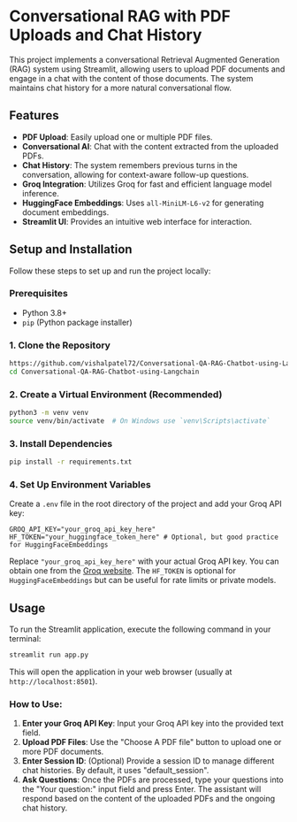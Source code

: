 # Conversational RAG with PDF Uploads and Chat History

This project implements a conversational Retrieval Augmented Generation (RAG) system using Streamlit, allowing users to upload PDF documents and engage in a chat with the content of those documents. The system maintains chat history for a more natural conversational flow.

## Features

*   **PDF Upload**: Easily upload one or multiple PDF files.
*   **Conversational AI**: Chat with the content extracted from the uploaded PDFs.
*   **Chat History**: The system remembers previous turns in the conversation, allowing for context-aware follow-up questions.
*   **Groq Integration**: Utilizes Groq for fast and efficient language model inference.
*   **HuggingFace Embeddings**: Uses `all-MiniLM-L6-v2` for generating document embeddings.
*   **Streamlit UI**: Provides an intuitive web interface for interaction.

## Setup and Installation

Follow these steps to set up and run the project locally:

### Prerequisites

*   Python 3.8+
*   `pip` (Python package installer)

### 1. Clone the Repository

```bash
https://github.com/vishalpatel72/Conversational-QA-RAG-Chatbot-using-Langchain.git
cd Conversational-QA-RAG-Chatbot-using-Langchain
```

### 2. Create a Virtual Environment (Recommended)

```bash
python3 -m venv venv
source venv/bin/activate  # On Windows use `venv\Scripts\activate`
```

### 3. Install Dependencies

```bash
pip install -r requirements.txt
```

### 4. Set Up Environment Variables

Create a `.env` file in the root directory of the project and add your Groq API key:

```
GROQ_API_KEY="your_groq_api_key_here"
HF_TOKEN="your_huggingface_token_here" # Optional, but good practice for HuggingFaceEmbeddings
```

Replace `"your_groq_api_key_here"` with your actual Groq API key. You can obtain one from the [Groq website](https://groq.com/).
The `HF_TOKEN` is optional for `HuggingFaceEmbeddings` but can be useful for rate limits or private models.

## Usage

To run the Streamlit application, execute the following command in your terminal:

```bash
streamlit run app.py
```

This will open the application in your web browser (usually at `http://localhost:8501`).

### How to Use:

1.  **Enter your Groq API Key**: Input your Groq API key into the provided text field.
2.  **Upload PDF Files**: Use the "Choose A PDF file" button to upload one or more PDF documents.
3.  **Enter Session ID**: (Optional) Provide a session ID to manage different chat histories. By default, it uses "default_session".
4.  **Ask Questions**: Once the PDFs are processed, type your questions into the "Your question:" input field and press Enter. The assistant will respond based on the content of the uploaded PDFs and the ongoing chat history.


